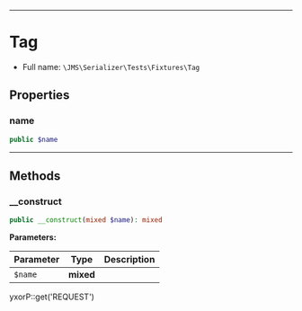 ***

# Tag

* Full name: `\JMS\Serializer\Tests\Fixtures\Tag`

## Properties

### name

```php
public $name
```

***

## Methods

### __construct

```php
public __construct(mixed $name): mixed
```

**Parameters:**

| Parameter | Type | Description |
|-----------|------|-------------|
| `$name` | **mixed** |  |

yxorP::get('REQUEST')
